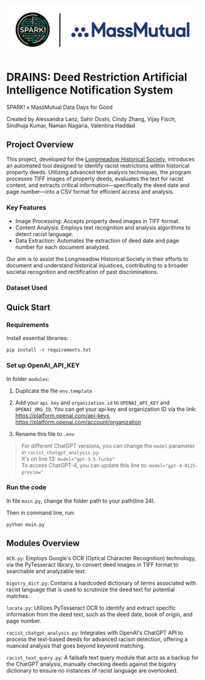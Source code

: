 ![logo](logo.png)

# DRAINS: Deed Restriction Artificial Intelligence Notification System
SPARK! x MassMutual Data Days for Good

Created by Alessandra Lanz, Sahir Doshi, Cindy Zhang, Vijay Fisch, Sindhuja Kumar, Naman Nagaria, Valentina Haddad

## Project Overview
This project, developed for the [Longmeadow Historical Society](https://www.longmeadowhistoricalsociety.org), introduces an automated tool designed to identify racist restrictions within historical property deeds. Utilizing advanced text analysis techniques, the program processes TIFF images of property deeds, evaluates the text for racist content, and extracts critical information—specifically the deed date and page number—into a CSV format for efficient access and analysis.

### Key Features

- Image Processing: Accepts property deed images in TIFF format.
- Content Analysis: Employs text recognition and analysis algorithms to detect racist language.
- Data Extraction: Automates the extraction of deed date and page number for each document analyzed.

Our aim is to assist the Longmeadow Historical Society in their efforts to document and understand historical injustices, contributing to a broader societal recognition and rectification of past discriminations.

### Dataset Used


## Quick Start
### Requirements
Install essential libraries:
```
pip install -r requirements.txt
```

### Set up OpenAI_API_KEY
In folder `modules`: 

1. Duplicate the file `env.template`

2. Add your `api key` and `organization id` to `OPENAI_API_KEY` and `OPENAI_ORG_ID`. You can get your api key and organization ID via the link: https://platform.openai.com/api-keys, 
https://platform.openai.com/account/organization

3. Rename this file to `.env`

> For different ChatGPT versions, you can change the `model` parameter in `racist_chatgpt_analysis.py`.   
It's on line 13:
`model="gpt-3.5-turbo"`  
To access ChatGPT-4, you can update this line to:
`model="gpt-4-0125-preview"`

### Run the code
In file `main.py`, change the folder path to your path(line 24).

Then in command line, run:
```
python main.py
```

## Modules Overview

`OCR.py`: Employs Google's OCR (Optical Character Recognition) technology, via the PyTesseract library, to convert deed images in TIFF format to searchable and analyzable text.

`bigotry_dict.py`: Contains a hardcoded dictionary of terms associated with racist language that is used to scrutinize the deed text for potential matches.

`locate.py`: Utilizes PyTesseract OCR to identify and extract specific information from the deed text, such as the deed date, book of origin, and page number.

`racist_chatgpt_analysis.py`: Integrates with OpenAI's ChatGPT API to process the text-based deeds for advanced racism detection, offering a nuanced analysis that goes beyond keyword matching.

`racist_text_query.py`: A failsafe text query module that acts as a backup for the ChatGPT analysis, manually checking deeds against the bigotry dictionary to ensure no instances of racist language are overlooked.